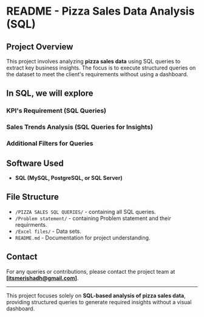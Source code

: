 # README - Pizza Sales Data Analysis (SQL)

## Project Overview
This project involves analyzing **pizza sales data** using SQL queries to extract key business insights. The focus is to execute structured queries on the dataset to meet the client's requirements without using a dashboard.

## In SQL, we will explore 
### KPI's Requirement (SQL Queries)
### Sales Trends Analysis (SQL Queries for Insights)
### Additional Filters for Queries

## Software Used
- **SQL (MySQL, PostgreSQL, or SQL Server)**

## File Structure
- `/PIZZA SALES SQL QUERIES/` -  containing all SQL queries.
- `/Problem statement/` -  containing Problem statement and their requirments.
 - `/Excel files/` -  Data sets.
- `README.md` - Documentation for project understanding.



## Contact
For any queries or contributions, please contact the project team at **[itsmerishadh@gmail.com]**.

---
This project focuses solely on **SQL-based analysis of pizza sales data**, providing structured queries to generate required insights without a visual dashboard.

